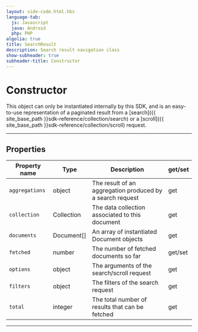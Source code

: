 ```yaml
---
layout: side-code.html.hbs
language-tab:
  js: Javascript
  java: Android
  php: PHP
algolia: true
title: SearchResult
description: Search result navigation class
show-subheader: true
subheader-title: Constructor
---
```


# Constructor

This object can only be instantiated internally by this SDK, and is an easy-to-use representation of a paginated result from a [search]({{ site_base_path }}sdk-reference/collection/search) or a [scroll]({{ site_base_path }}sdk-reference/collection/scroll) request.

---

## Properties

| Property name | Type | Description | get/set |
|--------------|--------|-----------------------------------|---------|
| ``aggregations`` | object | The result of an aggregation produced by a search request | get |
| ``collection`` | Collection | The data collection associated to this document | get |
| ``documents`` | Document[] | An array of instantiated Document objects | get |
| ``fetched`` | number | The number of fetched documents so far | get/set |
| ``options`` | object | The arguments of the search/scroll request | get |
| ``filters`` | object | The filters of the search request | get |
| ``total`` | integer | The total number of results that can be fetched | get |

---
